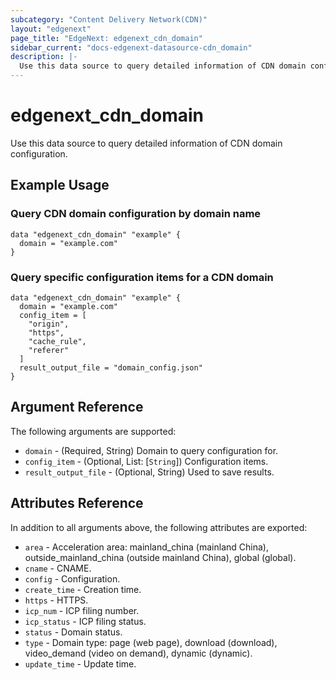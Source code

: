 ```yaml
---
subcategory: "Content Delivery Network(CDN)"
layout: "edgenext"
page_title: "EdgeNext: edgenext_cdn_domain"
sidebar_current: "docs-edgenext-datasource-cdn_domain"
description: |-
  Use this data source to query detailed information of CDN domain configuration.
---
```


# edgenext_cdn_domain

Use this data source to query detailed information of CDN domain configuration.

## Example Usage

### Query CDN domain configuration by domain name

```hcl
data "edgenext_cdn_domain" "example" {
  domain = "example.com"
}
```

### Query specific configuration items for a CDN domain

```hcl
data "edgenext_cdn_domain" "example" {
  domain = "example.com"
  config_item = [
    "origin",
    "https",
    "cache_rule",
    "referer"
  ]
  result_output_file = "domain_config.json"
}
```

## Argument Reference

The following arguments are supported:

* `domain` - (Required, String) Domain to query configuration for.
* `config_item` - (Optional, List: [`String`]) Configuration items.
* `result_output_file` - (Optional, String) Used to save results.

## Attributes Reference

In addition to all arguments above, the following attributes are exported:

* `area` - Acceleration area: mainland_china (mainland China), outside_mainland_china (outside mainland China), global (global).
* `cname` - CNAME.
* `config` - Configuration.
* `create_time` - Creation time.
* `https` - HTTPS.
* `icp_num` - ICP filing number.
* `icp_status` - ICP filing status.
* `status` - Domain status.
* `type` - Domain type: page (web page), download (download), video_demand (video on demand), dynamic (dynamic).
* `update_time` - Update time.


